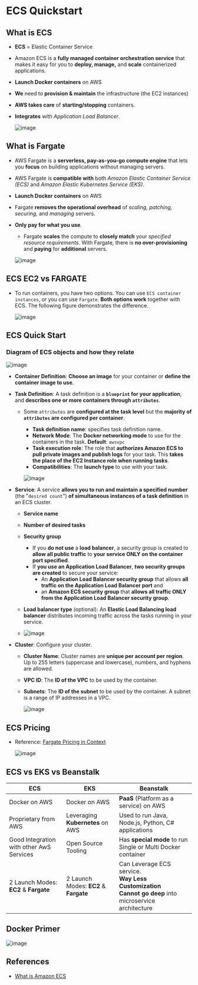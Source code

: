 # ECS Quickstart

## What is ECS
- **ECS** = Elastic Container Service
- Amazon ECS is a **fully managed container orchestration service** that makes it easy for you to **deploy, manage,** and **scale** containerized applications.
- **Launch Docker containers** on AWS
- **We** need to **provision & maintain** the infrastructure (the EC2 instances)
- **AWS takes care** of **starting/stopping** containers.
- **Integrates** with *Application Load Balancer*.

  ![image](https://user-images.githubusercontent.com/36029504/148515293-2f2a8063-8911-44e4-8387-f209fb64825a.png)


## What is Fargate
- AWS Fargate is a **serverless, pay-as-you-go compute engine** that lets you **focus** on building applications without managing servers. 
- AWS Fargate is **compatible with** both *Amazon Elastic Container Service (ECS)* and *Amazon Elastic Kubernetes Service (EKS)*.
- **Launch Docker containers** on AWS
- Fargate **removes the operational overhead** of *scaling, patching, securing,* and *managing* servers.
- **Only pay for what you use**. 
  - Fargate **scales** the compute to **closely match** your *specified resource requirements*. With Fargate, there is **no over-provisioning** and **paying** for **additional** servers.
   
  ![image](https://user-images.githubusercontent.com/36029504/148515260-afada574-62f6-41b5-8fa4-f0f531651514.png)

## ECS EC2 vs FARGATE
- To run containers, you have two options. You can use `ECS container instances`, or you can use `Fargate`. **Both options work** together with ECS. 
  The following figure demonstrates the difference.
  
  ![image](https://user-images.githubusercontent.com/36029504/148945565-2375e765-0f27-4df3-8ddf-fd6d7da47c2f.png)

## ECS Quick Start

### Diagram of ECS objects and how they relate

![image](https://user-images.githubusercontent.com/36029504/148687795-d930b725-5f97-45b2-89fc-80b882b422ba.png)

- **Container Definition**: **Choose an image** for your container or **define the container image to use**.
- **Task Definition**: A task definition is a **`blueprint` for your application**, and **describes one or more containers through `attributes`**. 
  - Some `attributes` are **configured at the task level** but the **majority of `attributes` are configured per container**.
    - **Task definition name**: specifies task definition name.
    - **Network Mode**: The **Docker networking mode** to use for the containers in the task. **Default**: `awsvpc`
    - **Task execution role**: The role that **authorizes Amazon ECS to pull private images and publish logs** for your task. This **takes the place of the EC2 Instance role when running tasks**.
    - **Compatibilities**: The **launch type** to use with your task.
  
    ![image](https://user-images.githubusercontent.com/36029504/148688582-1622031b-fb1d-49f5-a99a-1d41b26e083c.png)

- **Service**: A service **allows you to run and maintain a specified number** (the "`desired count`") **of simultaneous instances of a task definition** in an ECS cluster.
  - **Service name**
  - **Number of desired tasks**
  - **Security group**
    - If you **do not use** a **load balancer**, a security group is created to **allow all public traffic** to **your service ONLY on the container port specified**. 
    - If **you use an Application Load Balancer**, **two security groups are created** to secure your service: 
      - An **Application Load Balancer security group** that allows **all traffic on the Application Load Balancer port** and 
      - an **Amazon ECS security group** that **allows all traffic ONLY from the Application Load Balancer security group**. 
  - **Load balancer type** (optional): An **Elastic Load Balancing load balancer** distributes incoming traffic across the tasks running in your service.
  
  - ![image](https://user-images.githubusercontent.com/36029504/148688602-eb7b310e-8709-4204-961d-d4cbbfe0c9c0.png)

- **Cluster**: Configure your cluster.
  - **Cluster Name**: Cluster names are **unique per account per region**. Up to 255 letters (uppercase and lowercase), numbers, and hyphens are allowed.
  - **VPC ID**: The **ID of the VPC** to be used by the container.
  - **Subnets**: The **ID of the subnet** to be used by the container. A subnet is a range of IP addresses in a VPC.
   
    ![image](https://user-images.githubusercontent.com/36029504/148688557-5dbfa892-8a14-4129-8113-42b92683bea4.png)

## ECS Pricing
- Reference: [Fargate Pricing in Context](https://www.trek10.com/blog/fargate-pricing-vs-ec2)
 
  ![image](https://user-images.githubusercontent.com/36029504/148688909-bd98d324-22c1-42cf-a9d5-1c39d4111464.png)

## ECS vs EKS vs Beanstalk
|ECS|EKS|Beanstalk|
|---|---|---|
|Docker on AWS|Docker on AWS|**PaaS** (Platform as a service) on AWS|
|Proprietary from AWS|Leveraging **Kubernetes** on AWS|Used to run Java, Node.js, Python, C# applications|
|Good Integration with other AwS Services|Open Source Tooling|Has **special mode** to run Single or Multi Docker container|
|2 Launch Modes: **EC2** & **Fargate**|2 Launch Modes: **EC2** & **Fargate**|Can Leverage ECS service.</br> **Way Less Customization**</br> **Cannot go deep** into microservice architecture|

## Docker Primer
![image](https://user-images.githubusercontent.com/36029504/148689533-cf9719ca-3452-4fd2-958b-4d375b2fa301.png)


## References
- [What is Amazon ECS](https://docs.aws.amazon.com/AmazonECS/latest/developerguide/Welcome.html)
